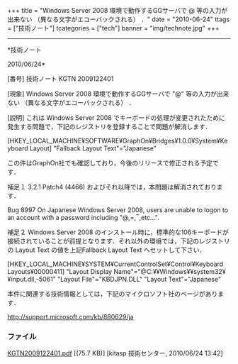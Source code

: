 ﻿+++
title = "Windows Server 2008 環境で動作するGGサーバで @ 等の入力が出来ない （異なる文字がエコーバックされる） ．"
date = "2010-06-24"
ttags = ["技術ノート"]
tcategories = ["tech"]
banner = "img/technote.jpg"
+++

-----------------------------------------------------------------------------------------------------------------------------

*技術ノート

2010/06/24*


[番号]
技術ノート KGTN 2009122401

[現象]
Windows Server 2008 環境で動作するGGサーバで "@" 等の入力が出来ない
（異なる文字がエコーバックされる） ．

[説明]
これは Windows Server 2008
でキーボードの処理が変更されたために発生する問題で，下記のレジストリを登録することで問題が解消します．

[HKEY_LOCAL_MACHINE¥SOFTWARE¥GraphOn¥Bridges¥1.0.0¥System¥Keyboard
Layout]
"Fallback Layout Text"="Japanese"

この件はGraphOn社でも確認しており，今後のリリースで修正される予定です．

補足１
3.2.1 Patch4 (4466) およびそれ以降では，本問題は解消されております．

Bug 8997
On Japanese Windows Server 2008, users are unable to logon to an
account
with a password including "@,=,‾,etc...".

補足２
Windows Server 2008
のインストール時に，標準的な106キーボードが接続されていることが前提となります．それ以外の環境では，下記のレジストリの
Layout Text の値を上記Fallback Layout Text へセットして下さい．

[HKEY_LOCAL_MACHINE¥SYSTEM¥CurrentControlSet¥Control¥Keyboard
Layouts¥00000411]
"Layout Display Name"="@C:¥¥Windows¥¥system32¥¥input.dll,-5061"
"Layout File"="KBDJPN.DLL"
"Layout Text"="Japanese"

本件に関連する技術情報としては，下記のマイクロソフト社のページがあります．

<http://support.microsoft.com/kb/880629/ja>


### ファイル





[KGTN2009122401.pdf](http://techreport.kitasp.net/attachments/download/40/KGTN2009122401.pdf)
 [(75.7 KB)] [kitasp 技術センター, 2010/06/24
13:42]
